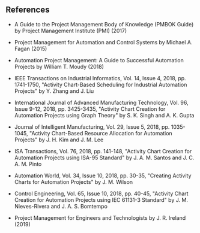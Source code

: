 ## References

-	A Guide to the Project Management Body of Knowledge (PMBOK Guide) by Project Management Institute (PMI) (2017)

-	Project Management for Automation and Control Systems by Michael A. Fagan (2015)

-	Automation Project Management: A Guide to Successful Automation Projects by William T. Moudy (2018)

-	IEEE Transactions on Industrial Informatics, Vol. 14, Issue 4, 2018, pp. 1741-1750, "Activity Chart-Based Scheduling for Industrial Automation Projects" by Y. Zhang and J. Liu

-	International Journal of Advanced Manufacturing Technology, Vol. 96, Issue 9-12, 2018, pp. 3425-3435, "Activity Chart Creation for Automation Projects using Graph Theory" by S. K. Singh and A. K. Gupta

-	Journal of Intelligent Manufacturing, Vol. 29, Issue 5, 2018, pp. 1035-1045, "Activity Chart-Based Resource Allocation for Automation Projects" by J. H. Kim and J. M. Lee

-	ISA Transactions, Vol. 76, 2018, pp. 141-148, "Activity Chart Creation for Automation Projects using ISA-95 Standard" by J. A. M. Santos and J. C. A. M. Pinto

-	Automation World, Vol. 34, Issue 10, 2018, pp. 30-35, "Creating Activity Charts for Automation Projects" by J. M. Wilson

-	Control Engineering, Vol. 65, Issue 10, 2018, pp. 40-45, "Activity Chart Creation for Automation Projects using IEC 61131-3 Standard" by J. M. Nieves-Rivera and J. A. S. Bomtempo

-	Project Management for Engineers and Technologists by J. R. Ireland (2019)
